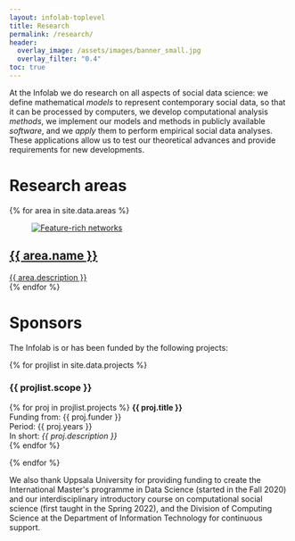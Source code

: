 ```yaml
---
layout: infolab-toplevel
title: Research
permalink: /research/
header:
  overlay_image: /assets/images/banner_small.jpg
  overlay_filter: "0.4"
toc: true
---
```


At the Infolab we do research on all aspects of social data science: we define mathematical *models* to represent contemporary social data, so that it can be processed by computers, we develop computational analysis *methods*, we implement our models and methods in publicly available *software*, and we *apply* them to perform empirical social data analyses. These applications allow us to test our theoretical advances and provide requirements for new developments.

# Research areas

{% for area in site.data.areas %}
<article class="research-box">
<a href="{{ area.url }}" class="research-text research-box">
     <figure class="no-margins">
         <div class="research-box">
             <img src="{{ area.img }}" class="research-img" alt="Feature-rich networks"/>
         </div>
     </figure>
     <div class="pull-up">
         <h2 class="research-text-size text-in-img research-header">{{ area.name }}</h2>
         <div class="margin-b">
         {{ area.description }}
         </div>
     </div>
</a>
</article>
{% endfor %}
               

# Sponsors

The Infolab is or has been funded by the following projects:

{% for projlist in site.data.projects %}
### {{ projlist.scope }}

{% for proj in projlist.projects %}
**{{ proj.title }}**<br/>
Funding from: {{ proj.funder }}<br/>
Period: {{ proj.years }}<br/>
In short: *{{ proj.description }}*<br/>
{% endfor %}

{% endfor %}


We also thank Uppsala University for providing funding to create the International Master's programme in Data Science (started in the Fall 2020) and our interdisciplinary introductory course on computational social science (first taught in the Spring 2022), and the Division of Computing Science at the Department of Information Technology for continuous support.
